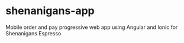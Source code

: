 # shenanigans-app
Mobile order and pay progressive web app using Angular and Ionic for Shenanigans Espresso
